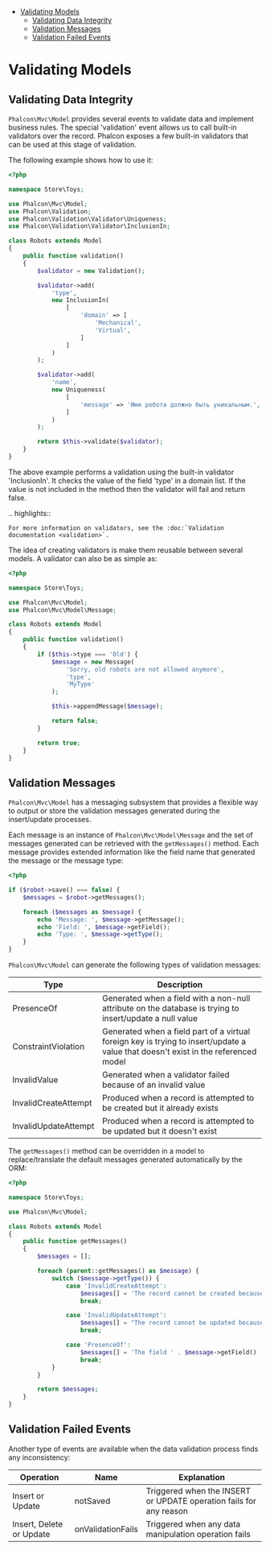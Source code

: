 <div class='article-menu'>
  <ul>
    <li>
      <a href="#overview">Validating Models</a> <ul>
        <li>
          <a href="#data-integrity">Validating Data Integrity</a>
        </li>
        <li>
          <a href="#messages">Validation Messages</a>
        </li>
        <li>
          <a href="#failed-events">Validation Failed Events</a>
        </li>
      </ul>
    </li>
  </ul>
</div>

<a name='overview'></a>

# Validating Models

<a name='data-integrity'></a>

## Validating Data Integrity

`Phalcon\Mvc\Model` provides several events to validate data and implement business rules. The special 'validation' event allows us to call built-in validators over the record. Phalcon exposes a few built-in validators that can be used at this stage of validation.

The following example shows how to use it:

```php
<?php

namespace Store\Toys;

use Phalcon\Mvc\Model;
use Phalcon\Validation;
use Phalcon\Validation\Validator\Uniqueness;
use Phalcon\Validation\Validator\InclusionIn;

class Robots extends Model
{
    public function validation()
    {
        $validator = new Validation();

        $validator->add(
            'type',
            new InclusionIn(
                [
                    'domain' => [
                        'Mechanical',
                        'Virtual',
                    ]
                ]
            )
        );

        $validator->add(
            'name',
            new Uniqueness(
                [
                    'message' => 'Имя робота должно быть уникальным.',
                ]
            )
        );

        return $this->validate($validator);
    }
}
```

The above example performs a validation using the built-in validator 'InclusionIn'. It checks the value of the field 'type' in a domain list. If the value is not included in the method then the validator will fail and return false.

.. highlights::

    For more information on validators, see the :doc:`Validation documentation <validation>`.
    

The idea of creating validators is make them reusable between several models. A validator can also be as simple as:

```php
<?php

namespace Store\Toys;

use Phalcon\Mvc\Model;
use Phalcon\Mvc\Model\Message;

class Robots extends Model
{
    public function validation()
    {
        if ($this->type === 'Old') {
            $message = new Message(
                'Sorry, old robots are not allowed anymore',
                'type',
                'MyType'
            );

            $this->appendMessage($message);

            return false;
        }

        return true;
    }
}
```

<a name='messages'></a>

## Validation Messages

`Phalcon\Mvc\Model` has a messaging subsystem that provides a flexible way to output or store the validation messages generated during the insert/update processes.

Each message is an instance of `Phalcon\Mvc\Model\Message` and the set of messages generated can be retrieved with the `getMessages()` method. Each message provides extended information like the field name that generated the message or the message type:

```php
<?php

if ($robot->save() === false) {
    $messages = $robot->getMessages();

    foreach ($messages as $message) {
        echo 'Message: ', $message->getMessage();
        echo 'Field: ', $message->getField();
        echo 'Type: ', $message->getType();
    }
}
```

`Phalcon\Mvc\Model` can generate the following types of validation messages:

| Type                 | Description                                                                                                                        |
| -------------------- | ---------------------------------------------------------------------------------------------------------------------------------- |
| PresenceOf           | Generated when a field with a non-null attribute on the database is trying to insert/update a null value                           |
| ConstraintViolation  | Generated when a field part of a virtual foreign key is trying to insert/update a value that doesn't exist in the referenced model |
| InvalidValue         | Generated when a validator failed because of an invalid value                                                                      |
| InvalidCreateAttempt | Produced when a record is attempted to be created but it already exists                                                            |
| InvalidUpdateAttempt | Produced when a record is attempted to be updated but it doesn't exist                                                             |

The `getMessages()` method can be overridden in a model to replace/translate the default messages generated automatically by the ORM:

```php
<?php

namespace Store\Toys;

use Phalcon\Mvc\Model;

class Robots extends Model
{
    public function getMessages()
    {
        $messages = [];

        foreach (parent::getMessages() as $message) {
            switch ($message->getType()) {
                case 'InvalidCreateAttempt':
                    $messages[] = 'The record cannot be created because it already exists';
                    break;

                case 'InvalidUpdateAttempt':
                    $messages[] = "The record cannot be updated because it doesn't exist";
                    break;

                case 'PresenceOf':
                    $messages[] = 'The field ' . $message->getField() . ' is mandatory';
                    break;
            }
        }

        return $messages;
    }
}
```

<a name='failed-events'></a>

## Validation Failed Events

Another type of events are available when the data validation process finds any inconsistency:

| Operation                | Name              | Explanation                                                        |
| ------------------------ | ----------------- | ------------------------------------------------------------------ |
| Insert or Update         | notSaved          | Triggered when the INSERT or UPDATE operation fails for any reason |
| Insert, Delete or Update | onValidationFails | Triggered when any data manipulation operation fails               |